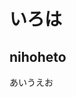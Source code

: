 
  <meta name=”twitter:card” content=”summary“>
  <meta name=”twitter:site” content=”@kkhaiya“>
  <meta name=”twitter:title” content=”we-are-tentatively/in-correspondence“>
  <meta name=”twitter:description” content=”*************************************“>
  <meta name=”twitter:image” content=”*****“>

# いろは
  
## nihoheto

あいうえお


